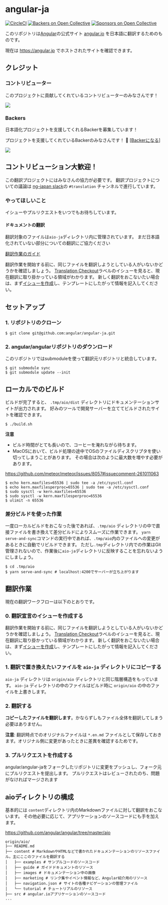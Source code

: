# angular-ja

[![CircleCI](https://circleci.com/gh/angular/angular-ja/tree/master.svg?style=svg)](https://circleci.com/gh/angular/angular-ja/tree/master)
[![Backers on Open Collective](https://opencollective.com/angular-ja/backers/badge.svg)](#backers)
 [![Sponsors on Open Collective](https://opencollective.com/angular-ja/sponsors/badge.svg)](#sponsors) 

このリポジトリは[Angular](https://github.com/angular/angular)の公式サイト [angular.io](https://angular.io) を日本語に翻訳するためのものです。

現在は https://angular.jp でホストされたサイトを確認できます。

## クレジット

### コントリビューター

このプロジェクトに貢献してくれているコントリビューターのみなさんです！

<a href="https://github.com/angular/angular-ja/graphs/contributors"><img src="https://opencollective.com/angular-ja/contributors.svg?width=890&button=false" /></a>


### Backers

日本語化プロジェクトを支援してくれるBackerを募集しています！

プロジェクトを支援してくれているBackerのみなさんです！ 🙏 [[Backerになる](https://opencollective.com/angular-ja#backer)]

<a href="https://opencollective.com/angular-ja#backers" target="_blank"><img src="https://opencollective.com/angular-ja/backers.svg?width=890"></a>


<!--

### スポンサー

Support this project by becoming a sponsor. Your logo will show up here with a link to your website. [[Become a sponsor](https://opencollective.com/angular-ja#sponsor)]

<a href="https://opencollective.com/angular-ja/sponsor/0/website" target="_blank"><img src="https://opencollective.com/angular-ja/sponsor/0/avatar.svg"></a>
<a href="https://opencollective.com/angular-ja/sponsor/1/website" target="_blank"><img src="https://opencollective.com/angular-ja/sponsor/1/avatar.svg"></a>
<a href="https://opencollective.com/angular-ja/sponsor/2/website" target="_blank"><img src="https://opencollective.com/angular-ja/sponsor/2/avatar.svg"></a>
<a href="https://opencollective.com/angular-ja/sponsor/3/website" target="_blank"><img src="https://opencollective.com/angular-ja/sponsor/3/avatar.svg"></a>
<a href="https://opencollective.com/angular-ja/sponsor/4/website" target="_blank"><img src="https://opencollective.com/angular-ja/sponsor/4/avatar.svg"></a>
<a href="https://opencollective.com/angular-ja/sponsor/5/website" target="_blank"><img src="https://opencollective.com/angular-ja/sponsor/5/avatar.svg"></a>
<a href="https://opencollective.com/angular-ja/sponsor/6/website" target="_blank"><img src="https://opencollective.com/angular-ja/sponsor/6/avatar.svg"></a>
<a href="https://opencollective.com/angular-ja/sponsor/7/website" target="_blank"><img src="https://opencollective.com/angular-ja/sponsor/7/avatar.svg"></a>
<a href="https://opencollective.com/angular-ja/sponsor/8/website" target="_blank"><img src="https://opencollective.com/angular-ja/sponsor/8/avatar.svg"></a>
<a href="https://opencollective.com/angular-ja/sponsor/9/website" target="_blank"><img src="https://opencollective.com/angular-ja/sponsor/9/avatar.svg"></a>

-->

## コントリビューション大歓迎！

この翻訳プロジェクトにはみなさんの協力が必要です。
翻訳プロジェクトについての議論は [ng-japan slack](http://slack-invite.ngjapan.org)の `#translation` チャンネルで進行しています。

### やってほしいこと

イシューやプルリクエストをいつでもお待ちしています。

#### ドキュメントの翻訳

翻訳対象のファイルは`aio-ja`ディレクトリ内に管理されています。
まだ日本語化されていない部分についての翻訳にご協力ください

[翻訳作業のガイド](https://github.com/angular/angular-ja/blob/master/README.md#%E7%BF%BB%E8%A8%B3%E4%BD%9C%E6%A5%AD)

翻訳作業を開始する前に、同じファイルを翻訳しようとしている人がいないかどうかを確認しましょう。
[Translation Checkout](https://github.com/angular/angular-ja/labels/type%3A%20Translation%20Checkout)ラベルのイシューを見ると、現在翻訳に取り掛かっている領域がわかります。
新しく翻訳をおこないたい場合は、まず[イシューを作成](https://github.com/angular/angular-ja/issues/new)し、テンプレートにしたがって情報を記入してください。

## セットアップ

### 1. リポジトリのクローン

```
$ git clone git@github.com:angular/angular-ja.git
```

### 2. angular/angularリポジトリのダウンロード

このリポジトリではsubmoduleを使って翻訳元リポジトリと統合しています。

```
$ git submodule sync
$ git submodule update --init
```

## ローカルでのビルド

ビルドが完了すると、 `.tmp/aio/dist` ディレクトリにドキュメンテーションサイトが出力されます。
好みのツールで開発サーバーを立ててビルドされたサイトを確認できます。

```
$ ./build.sh
```

**注意**

- ビルド時間がとても長いので、コーヒーを淹れながら待ちます。
- MacOSにおいて、ビルド処理の途中でOSのファイルディスクリプタを使い切ってしまうことがあります。
  その場合は次のように最大数を増やす必要があります。

https://github.com/meteor/meteor/issues/8057#issuecomment-261011063

```
$ echo kern.maxfiles=65536 | sudo tee -a /etc/sysctl.conf
$ echo kern.maxfilesperproc=65536 | sudo tee -a /etc/sysctl.conf
$ sudo sysctl -w kern.maxfiles=65536
$ sudo sysctl -w kern.maxfilesperproc=65536
$ ulimit -n 65536
```

### 差分ビルドを使った作業

一度ローカルビルドをおこなった後であれば、`.tmp/aio` ディレクトリの中で直接ファイルを書き換えて差分ビルドによりスムーズに作業できます。
`yarn serve-and-sync`コマンドの実行中であれば、`.tmp/aio`内のファイルへの変更があるときに自動でリビルドできます。
ただし`.tmp`ディレクトリ内での作業はGit管理されないので、作業後に`aio-ja`ディレクトリに反映することを忘れないようにしましょう。

```
$ cd .tmp/aio
$ yarn serve-and-sync # localhost:4200でサーバーが立ち上がります
```

## 翻訳作業

現在の翻訳ワークフローは以下のとおりです。

### 0. 翻訳宣言のイシューを作成する

翻訳作業を開始する前に、同じファイルを翻訳しようとしている人がいないかどうかを確認しましょう。
[Translation Checkout](https://github.com/angular/angular-ja/labels/type%3A%20Translation%20Checkout)ラベルのイシューを見ると、現在翻訳に取り掛かっている領域がわかります。
新しく翻訳をおこないたい場合は、まず[イシューを作成](https://github.com/angular/angular-ja/issues/new)し、テンプレートにしたがって情報を記入してください。

### 1. 翻訳で置き換えたいファイルを `aio-ja` ディレクトリにコピーする

`aio-ja` ディレクトリは `origin/aio` ディレクトリと同じ階層構造をもっています。
`aio-ja` ディレクトリの中のファイルはビルド時に `origin/aio` の中のファイルを上書きします。

### 2. 翻訳する

**コピーしたファイルを翻訳します**。かならずしもファイル全体を翻訳してしまう必要はありません。

**注意**: 翻訳時点でのオリジナルファイルは `*.en.md` ファイルとして保存しておきます。オリジナル側に変更があったときに差異を確認するためです。

### 3. プルリクエストを作成する

angular/angular-jaをフォークしたリポジトリに変更をプッシュし、フォーク元にプルリクエストを提出します。
プルリクエストはレビューされたのち、問題がなければマージされます

## aioディレクトリの構成

基本的には `content`ディレクトリ内のMarkdownファイルに対して翻訳をおこないます。
その他必要に応じて、アプリケーションのソースコードにも手を加えます。

https://github.com/angular/angular/tree/master/aio

```
origin/aio/
├── README.md
├── content # MarkdownやHTMLなどで書かれたドキュメンテーションのリソースファイル。主にここのファイルを翻訳する
│   ├── examples # サンプルコードのソースコード
│   ├── guide # ガイドドキュメントのリソース
│   ├── images # ドキュメンテーション中の画像
│   ├── marketing # リンク集やイベント情報など、Angular紹介用のリソース
│   ├── navigation.json # サイトの各種ナビゲーションの管理ファイル
│   └── tutorial # チュートリアルのリソース
├── src # angular.ioアプリケーションのソースコード
...
```
